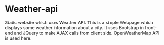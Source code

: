 # Weather-api
Static website which uses Weather API.
This is a simple Webpage which displays some weather information about a city. It uses Bootstrap in front-end and JQuery to make AJAX calls from client side. 
OpenWeatherMap API is used here.
